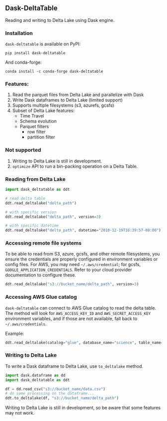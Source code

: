 ## Dask-DeltaTable

Reading and writing to Delta Lake using Dask engine.

### Installation

`dask-deltatable` is available on PyPI:

```
pip install dask-deltatable
```

And conda-forge:

```
conda install -c conda-forge dask-deltatable
```

### Features:

1. Read the parquet files from Delta Lake and parallelize with Dask
2. Write Dask dataframes to Delta Lake (limited support)
3. Supports multiple filesystems (s3, azurefs, gcsfs)
4. Subset of Delta Lake features:
   - Time Travel
   - Schema evolution
   - Parquet filters
     - row filter
     - partition filter

### Not supported

1. Writing to Delta Lake is still in development.
2. `optimize` API to run a bin-packing operation on a Delta Table.

### Reading from Delta Lake

```python
import dask_deltatable as ddt

# read delta table
ddt.read_deltalake("delta_path")

# with specific version
ddt.read_deltalake("delta_path", version=3)

# with specific datetime
ddt.read_deltalake("delta_path", datetime="2018-12-19T16:39:57-08:00")
```

### Accessing remote file systems

To be able to read from S3, azure, gcsfs, and other remote filesystems,
you ensure the credentials are properly configured in environment variables
or config files. For AWS, you may need `~/.aws/credential`; for gcsfs,
`GOOGLE_APPLICATION_CREDENTIALS`. Refer to your cloud provider documentation
to configure these.

```python
ddt.read_deltalake("s3://bucket_name/delta_path", version=3)
```

### Accessing AWS Glue catalog

`dask-deltatable` can connect to AWS Glue catalog to read the delta table.
The method will look for `AWS_ACCESS_KEY_ID` and `AWS_SECRET_ACCESS_KEY`
environment variables, and if those are not available, fall back to
`~/.aws/credentials`.

Example:

```python
ddt.read_deltalake(catalog="glue", database_name="science", table_name="physics")
```

### Writing to Delta Lake

To write a Dask dataframe to Delta Lake, use `to_deltalake` method.

```python
import dask.dataframe as dd
import dask_deltatable as ddt

df = dd.read_csv("s3://bucket_name/data.csv")
# do some processing on the dataframe...
ddt.to_deltalake(df, "s3://bucket_name/delta_path")
```

Writing to Delta Lake is still in development, so be aware that some features
may not work.
